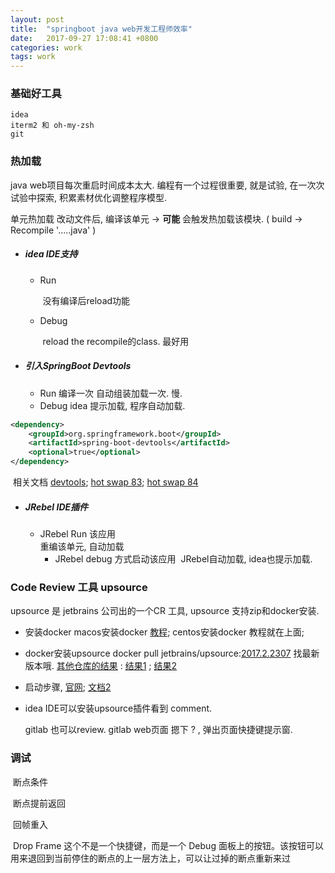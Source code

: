 ```yaml
---
layout: post
title:  "springboot java web开发工程师效率"
date:   2017-09-27 17:08:41 +0800
categories: work
tags: work
---
```




### 基础好工具

	idea
	iterm2 和 oh-my-zsh
	git



### 热加载

java web项目每次重启时间成本太大.
编程有一个过程很重要, 就是试验, 在一次次试验中探索, 积累素材优化调整程序模型.

单元热加载
   改动文件后, 编译该单元 -> **可能** 会触发热加载该模块.  (  build -> Recompile '.....java'   )

 + ##### idea IDE支持

   - Run

     ​	没有编译后reload功能

   - Debug

     ​	reload the recompile的class. 最好用



 + ##### 引入SpringBoot Devtools

     - Run
       ​编译一次 自动组装加载一次. 慢.
     - Debug
       ​idea 提示加载, 程序自动加载.
```XML
<dependency>
    <groupId>org.springframework.boot</groupId>
    <artifactId>spring-boot-devtools</artifactId>
    <optional>true</optional>
</dependency>
```
​       相关文档   [devtools](https://docs.spring.io/spring-boot/docs/current/reference/html/using-boot-devtools.html);  [hot swap 83](https://docs.spring.io/spring-boot/docs/current/reference/html/howto-hotswapping.html);  [hot swap 84](https://docs.spring.io/spring-boot/docs/current-SNAPSHOT/reference/)


 + ##### JRebel IDE插件

     - JRebel Run 该应用    
         ​	重编该单元, 自动加载
       - JRebel debug 方式启动该应用
         ​	JRebel自动加载, idea也提示加载.




### Code Review 工具 upsource

upsource 是 jetbrains 公司出的一个CR 工具, upsource 支持zip和docker安装.

- 安装docker     macos安装docker [教程](https://yeasy.gitbooks.io/docker_practice/content/install/mac.html); centos安装docker 教程就在上面;

- docker安装upsource    docker pull jetbrains/upsource:[2017.2.2307](https://hub.docker.com/r/jetbrains/upsource/tags/)  找最新版本哦.  [其他仓库的结果](https://store.docker.com/search?q=upsource&source=community&type=image) : [结果1](https://store.docker.com/community/images/esycat/upsource) ; [结果2](https://store.docker.com/community/images/jetbrains/upsource)

- 启动步骤, [官网](https://www.jetbrains.com/help/upsource/docker-installation.html); [文档2](https://hub.docker.com/r/jetbrains/upsource/)

- idea IDE可以安装upsource插件看到 comment.

  gitlab 也可以review. gitlab web页面 摁下 ? , 弹出页面快捷键提示窗.




### 调试

​    断点条件

​    断点提前返回

​    回帧重入

​    Drop Frame	这个不是一个快捷键，而是一个 Debug 面板上的按钮。该按钮可以用来退回到当前停住的断点的上一层方法上，可以让过掉的断点重新来过




